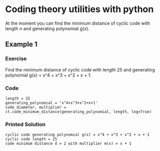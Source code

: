 # Coding theory utilities with python
At the moment you can find the minimum distance of cyclic code with length n and generating polynomial g(x).

## Example 1

### Exercise
Find the minimum distance of cyclic code with length 25 and generating polynomial g(x) = x^4 + x^3 + x^2 + x + 1.

### Code
```
length = 25
generating_polynomial = 'x^4+x^3+x^2+x+1'
code_diameter, multiplier = ct.code_minimum_distance(generating_polynomial, length, log=True)
```

### Printed Solution
```
cyclic code generating polynomial g(x) = x^4 + x^3 + x^2 + x + 1
cyclic code length = 25
code minimum distance d = 2 with multiplier m(x) = x + 1
